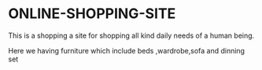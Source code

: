 # ONLINE-SHOPPING-SITE
<p> This is a shopping a site for shopping all kind daily needs of a human being.</p>
<p> Here we having furniture which include beds ,wardrobe,sofa and dinning set</p>

